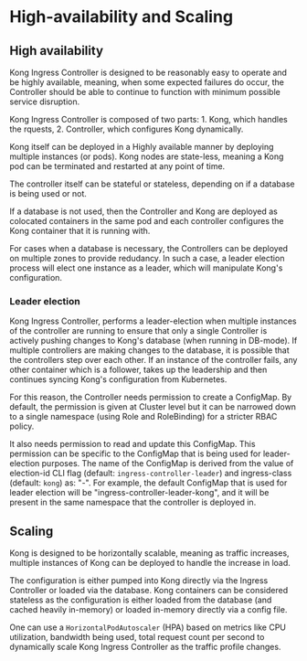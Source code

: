 # High-availability and Scaling

## High availability

Kong Ingress Controller is designed to be reasonably easy to operate and
be highly available, meaning, when some expected failures do occur, the
Controller should be able to continue to function with minimum possible
service disruption.

Kong Ingress Controller is composed of two parts: 1. Kong, which handles
the rquests, 2. Controller, which configures Kong dynamically.

Kong itself can be deployed in a Highly available manner by deploying
multiple instances (or pods). Kong nodes are state-less, meaning a Kong pod
can be terminated and restarted at any point of time.

The controller itself can be stateful or stateless, depending on if a database
is being used or not.

If a database is not used, then the Controller and Kong are deployed as
colocated containers in the same pod and each controller configures the Kong
container that it is running with.

For cases when a database is necessary, the Controllers can be deployed
on multiple zones to provide redudancy. In such a case, a leader election
process will elect one instance as a leader, which will manipulate Kong's
configuration.

### Leader election

Kong Ingress Controller, performs a leader-election when multiple
instances of the controller are running to ensure that only a single Controller
is actively pushing changes to Kong's database (when running in DB-mode).
If multiple controllers are making changes to the database, it is possible that
the controllers step over each other.
If an instance of the controller fails, any other container which is a follower,
takes up the leadership and then continues syncing Kong's configuration from
Kubernetes.

For this reason, the Controller needs permission to create a ConfigMap.
By default, the permission is given at Cluster level but it can be narrowed
down to a single namespace (using Role and RoleBinding) for a stricter RBAC
policy.

It also needs permission to read and update this ConfigMap.
This permission can be specific to the ConfigMap that is being used
for leader-election purposes.
The name of the ConfigMap is derived from the value of election-id CLI flag
(default: `ingress-controller-leader`) and
ingress-class (default: `kong`) as: "<election-id>-<ingress-class>".
For example, the default ConfigMap that is used for leader election will
be "ingress-controller-leader-kong", and it will be present in the same
namespace that the controller is deployed in.

## Scaling

Kong is designed to be horizontally scalable, meaning as traffic increases,
multiple instances of Kong can be deployed to handle the increase in load.

The configuration is either pumped into Kong directly via the Ingress
Controller or loaded via the database. Kong containers can be considered
stateless as the configuration is either loaded from the database (and
cached heavily in-memory) or loaded in-memory directly via a config file.

One can use a `HorizontalPodAutoscaler` (HPA) based on metrics
like CPU utilization, bandwidth being used, total request count per second
to dynamically scale Kong Ingress Controller as the traffic profile changes.
